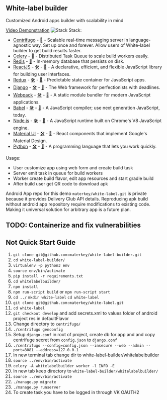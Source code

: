 ## White-label builder
Customized Android apps builder with scalability in mind

[Video Demonstration](https://youtu.be/bTh_kyXznEk?t=6029)
![Stack](https://i.ibb.co/ysfHqgh/stack.png)
Stack:
- [Centrifugo](https://centrifugal.github.io/centrifugo/) - [🐙](https://github.com/centrifugal/centrifugo) - Scalable real-time messaging server in language-agnostic way. Set up once and forever. Allow users of White-label builder to get build results faster.
- [Celery](https://docs.celeryproject.org/en/stable/) - [🐙](https://github.com/celery/celery) - Distributed Task Queue to scale build workers easily.
- [Redis](https://redis.io/) - [🐙](https://github.com/redis/redis) - In-memory database that persists on disk.
- [ReactJS](https://reactjs.org/) - [🛠️](https://stackshare.io/react) - [🐙](https://github.com/facebook/react) - A declarative, efficient, and flexible JavaScript library for building user interfaces.
- [Redux](https://redux.js.org/) - [🛠](https://stackshare.io/reduxjs) - [🐙](https://github.com/reduxjs/redux) - Predictable state container for JavaScript apps.
- [Django](https://www.djangoproject.com/) - [🛠](https://stackshare.io/django) - [🐙](https://github.com/django/django) - The Web framework for perfectionists with deadlines.
- [Webpack](https://webpack.js.org/) - [🛠️](https://stackshare.io/webpack) - [🐙](https://github.com/webpack/webpack) - A static module bundler for modern JavaScript applications.
- [Babel](https://babeljs.io/) - [🛠️](https://stackshare.io/babel) - [🐙](https://github.com/babel/babel) - A JavaScript compiler; use next generation JavaScript, today.
- [Node.js](https://nodejs.org/) - [🛠️](https://stackshare.io/nodejs) - [🐙](https://github.com/nodejs/node) - A JavaScript runtime built on Chrome's V8 JavaScript engine.
- [Material UI](https://material-ui.com/) - [🛠️](https://stackshare.io/material-ui) - [🐙](https://github.com/mui-org/material-ui) - React components that implement Google's Material Design.
- [Python](https://www.python.org/) - [🛠️](https://stackshare.io/python) - [🐙](https://github.com/python/cpython) - A programming language that lets you work quickly.

Usage:
- User customize app using web form and create build task
- Server emit task in queue for build workers
- Worker create build flavor, edit app resources and start gradle build
- After build user get QR code to download apk

Android App repo for this demo `materkey/white-label.git` is private because it provides Delivery Club API details. Reproducing apk build without android app repository require modifications to existing code. Making it universal solution for arbitrary app is a future plan.

## TODO: Containerize and fix vulnerabilities

## Not Quick Start Guide
1. `git clone git@github.com:materkey/white-label-builder.git` 
2. `cd white-label-builder/`
3. `virtualenv -p python3 env`
4. `source env/bin/activate`
5. `pip install -r requirements.txt`
6. `cd whitelabelbuilder/`
7. `npm install`
8. `npm run-script build` or `npm run-script start`
9. `cd ../` `mkdir white-label` `cd white-label` 
10. `git clone git@github.com:materkey/white-label.git`
11. `cd white-label`
12. `git checkout develop` and add secrets.xml to values folder of android project res in defaultFlavor
13. Change directory to `centrifugo/`
14. `./centrifugo genconfig`
15. Setup `django.conf` in root of project, create db for app and and copy centrifuge secret from `config.json` to `django.conf`  
16. `./centrifugo --config=config.json --insecure --web --admin --port=8081 --address=127.0.0.1`
17. In new terminal tab change dir to white-label-builder/whitelabelbuilder
18. `source ../env/bin/activate`
19. `celery -A whitelabelbuilder worker -l INFO -E`
20. In new tab keep directory to `white-label-builder/whitelabelbuilder/`
21. `source ../env/bin/activate`
22. `./manage.py migrate`
23. `./manage.py runserver`
24. To create task you have to be logged in through VK OAUTH2
